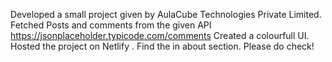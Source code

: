 Developed a small project given by AulaCube Technologies Private Limited.
Fetched Posts and comments from the given API https://jsonplaceholder.typicode.com/comments
Created a colourfull UI.
Hosted the project on Netlify .
Find the in about section. Please do check!
